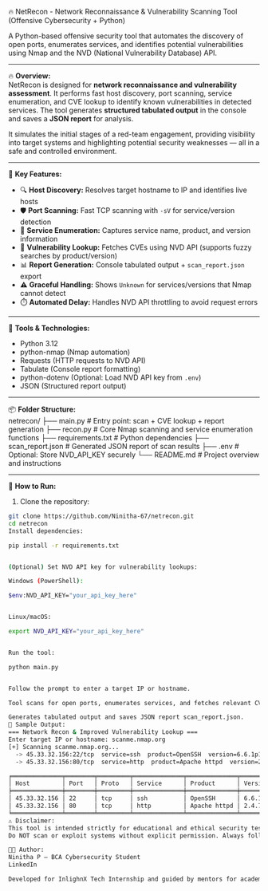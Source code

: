 🔥 NetRecon - Network Reconnaissance & Vulnerability Scanning Tool (Offensive Cybersecurity + Python)  

A Python-based offensive security tool that automates the discovery of open ports, enumerates services, and identifies potential vulnerabilities using Nmap and the NVD (National Vulnerability Database) API.

---

🔥 **Overview:**  
NetRecon is designed for **network reconnaissance and vulnerability assessment**. It performs fast host discovery, port scanning, service enumeration, and CVE lookup to identify known vulnerabilities in detected services. The tool generates **structured tabulated output** in the console and saves a **JSON report** for analysis.

It simulates the initial stages of a red-team engagement, providing visibility into target systems and highlighting potential security weaknesses — all in a safe and controlled environment.

---

🎯 **Key Features:**  
- 🔍 **Host Discovery:** Resolves target hostname to IP and identifies live hosts  
- 🛡️ **Port Scanning:** Fast TCP scanning with `-sV` for service/version detection  
- 🧩 **Service Enumeration:** Captures service name, product, and version information  
- 📌 **Vulnerability Lookup:** Fetches CVEs using NVD API (supports fuzzy searches by product/version)  
- 📊 **Report Generation:** Console tabulated output + `scan_report.json` export  
- ⚠️ **Graceful Handling:** Shows `Unknown` for services/versions that Nmap cannot detect  
- ⏱️ **Automated Delay:** Handles NVD API throttling to avoid request errors  

---

🧰 **Tools & Technologies:**  
- Python 3.12  
- python-nmap (Nmap automation)  
- Requests (HTTP requests to NVD API)  
- Tabulate (Console report formatting)  
- python-dotenv (Optional: Load NVD API key from `.env`)  
- JSON (Structured report output)  

---

📦 **Folder Structure:**  
netrecon/
├── main.py # Entry point: scan + CVE lookup + report generation
├── recon.py # Core Nmap scanning and service enumeration functions
├── requirements.txt # Python dependencies
├── scan_report.json # Generated JSON report of scan results
├── .env # Optional: Store NVD_API_KEY securely
└── README.md # Project overview and instructions


---

🚀 **How to Run:**  

1. Clone the repository:

```bash
git clone https://github.com/Ninitha-67/netrecon.git
cd netrecon
Install dependencies:

pip install -r requirements.txt


(Optional) Set NVD API key for vulnerability lookups:

Windows (PowerShell):

$env:NVD_API_KEY="your_api_key_here"


Linux/macOS:

export NVD_API_KEY="your_api_key_here"


Run the tool:

python main.py


Follow the prompt to enter a target IP or hostname.

Tool scans for open ports, enumerates services, and fetches relevant CVEs.

Generates tabulated output and saves JSON report scan_report.json.
📄 Sample Output:
=== Network Recon & Improved Vulnerability Lookup ===
Enter target IP or hostname: scanme.nmap.org
[+] Scanning scanme.nmap.org...
  -> 45.33.32.156:22/tcp  service=ssh  product=OpenSSH  version=6.6.1p1
  -> 45.33.32.156:80/tcp  service=http  product=Apache httpd  version=2.4.7

╒══════════════╤════════╤═════════╤══════════════╤══════════════╤════════════════╤════════════════╕
│ Host         │ Port   │ Proto   │ Service      │ Product      │ Version        │ CVEs (top 3)   │
╞══════════════╪════════╪═════════╪══════════════╪══════════════╪════════════════╪════════════════╡
│ 45.33.32.156 │ 22     │ tcp     │ ssh          │ OpenSSH      │ 6.6.1p1        │ None Found      │
│ 45.33.32.156 │ 80     │ tcp     │ http         │ Apache httpd │ 2.4.7          │ None Found      │
╘══════════════╧════════╧═════════╧══════════════╧══════════════╧════════════════╧════════════════╛
⚠️ Disclaimer:
This tool is intended strictly for educational and ethical security testing.
Do NOT scan or exploit systems without explicit permission. Always follow responsible disclosure practices.

👩‍💻 Author:
Ninitha P – BCA Cybersecurity Student
LinkedIn

Developed for InlighnX Tech Internship and guided by mentors for academic research & SOC tools.